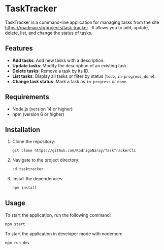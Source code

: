 # TaskTracker

TaskTracker is a command-line application for managing tasks from the site https://roadmap.sh/projects/task-tracker . It allows you to add, update, delete, list, and change the status of tasks.

## Features

- **Add tasks**: Add new tasks with a description.
- **Update tasks**: Modify the description of an existing task.
- **Delete tasks**: Remove a task by its ID.
- **List tasks**: Display all tasks or filter by status (`todo`, `in-progress`, `done`).
- **Change task status**: Mark a task as `in-progress` or `done`.

## Requirements

- Node.js (version 14 or higher)
- npm (version 6 or higher)

## Installation

1. Clone the repository:
    ```sh
    git clone https://github.com/RodrigoNaray/TaskTrackerCli
    ```
2. Navigate to the project directory:
    ```sh
    cd tasktracker
    ```
3. Install the dependencies:
    ```sh
    npm install
    ```

## Usage

To start the application, run the following command:
```sh
npm start
```

To start the application in developer mode with nodemon:
```sh
npm run dev
```

